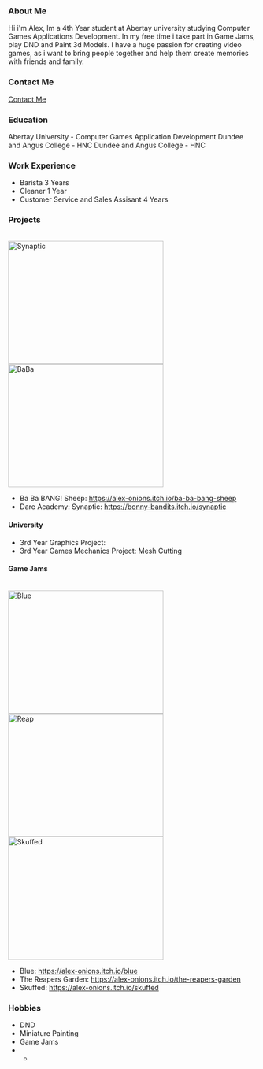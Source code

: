 ### About Me
Hi i'm Alex, Im a 4th Year student at Abertay university studying Computer Games Applications Development. In my free time i take part in Game Jams, play DND and Paint 3d Models. I have a huge passion for creating video games, as i want to bring people together and help them create memories with friends and family. 

### Contact Me
[Contact Me](https://aoniex.github.io/Portlio/contact.html)

### Education
Abertay University - Computer Games Application Development
Dundee and Angus College - HNC
Dundee and Angus College - HNC


### Work Experience
- Barista 3 Years
- Cleaner 1 Year
- Customer Service and Sales Assisant 4 Years

### Projects
 <br/>  <img width="315" height="250" alt="Synaptic" src="https://github.com/user-attachments/assets/a12b8fc3-fe75-453e-8ef8-0454fba62356" /> <img width="315" height="250" alt="BaBa" src="https://github.com/user-attachments/assets/c6ad0947-6c5b-4b3f-bbf7-5a3c4aef396c" />
- Ba Ba BANG! Sheep: https://alex-onions.itch.io/ba-ba-bang-sheep
- Dare Academy: Synaptic: https://bonny-bandits.itch.io/synaptic
  
#### University
- 3rd Year Graphics Project: 
- 3rd Year Games Mechanics Project: Mesh Cutting 

#### Game Jams
  <br/> <img width="315" height="250" alt="Blue" src="https://github.com/user-attachments/assets/0e8de0a7-45ea-4af8-afe3-82b733398430" /> <img width="315" height="250" alt="Reap" src="https://github.com/user-attachments/assets/b0b8752e-ca1d-40f0-bad4-d977ccefe3e4" />   <br/> <img width="315" height="250" alt="Skuffed" src="https://github.com/user-attachments/assets/6a611d58-fec7-4d5f-9831-1fe0a31d31ba" />
- Blue: https://alex-onions.itch.io/blue
- The Reapers Garden: https://alex-onions.itch.io/the-reapers-garden
- Skuffed: https://alex-onions.itch.io/skuffed



  
### Hobbies
- DND
- Miniature Painting
- Game Jams
- -
